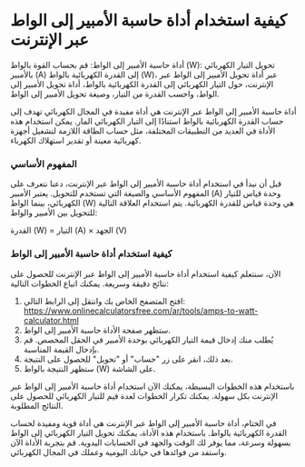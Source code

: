 كيفية استخدام أداة حاسبة الأمبير إلى الواط عبر الإنترنت
=======================================================

أداة حاسبة الأمبير إلى الواط: قم بحساب القوة بالواط (W): تحويل التيار الكهربائي بالأمبير (A) إلى القدرة الكهربائية بالواط (W)، عبر أداة تحويل الأمبير إلى الواط عبر الإنترنت، حول التيار الكهربائي إلى القدرة الكهربائية بالواط، أداة تحويل الأمبير إلى الواط، واحسب القدرة من التيار، وصيغة تحويل الأمبير إلى الواط.

أداة حاسبة الأمبير إلى الواط عبر الإنترنت هي أداة مفيدة في المجال الكهربائي تهدف إلى حساب القدرة الكهربائية بالواط استنادًا إلى التيار الكهربائي المار. يمكن استخدام هذه الأداة في العديد من التطبيقات المختلفة، مثل حساب الطاقة اللازمة لتشغيل أجهزة كهربائية معينة أو تقدير استهلاك الكهرباء.

### المفهوم الأساسي

قبل أن نبدأ في استخدام أداة حاسبة الأمبير إلى الواط عبر الإنترنت، دعنا نتعرف على المفهوم الأساسي والصيغة التي تستخدم للتحويل. يعتبر الأمبير (A) وحدة قياس للتيار الكهربائي، بينما الواط (W) هي وحدة قياس للقدرة الكهربائية. يتم استخدام العلاقة التالية للتحويل بين الأمبير والواط:

القدرة (W) = التيار (A) × الجهد (V)

### كيفية استخدام أداة حاسبة الأمبير إلى الواط

الآن، سنتعلم كيفية استخدام أداة حاسبة الأمبير إلى الواط عبر الإنترنت للحصول على نتائج دقيقة وسريعة. يمكنك اتباع الخطوات التالية:

1. افتح المتصفح الخاص بك وانتقل إلى الرابط التالي: <https://www.onlinecalculatorsfree.com/ar/tools/amps-to-watt-calculator.html>
2. ستظهر صفحة الأداة حاسبة الأمبير إلى الواط.
3. يُطلب منك إدخال قيمة التيار الكهربائي بوحدة الأمبير في الحقل المخصص. قم بإدخال القيمة المناسبة.
4. بعد ذلك، انقر على زر "حساب" أو "تحويل" للحصول على النتيجة.
5. ستظهر النتيجة بالواط (W) على الشاشة.

باستخدام هذه الخطوات البسيطة، يمكنك الآن استخدام أداة حاسبة الأمبير إلى الواط عبر الإنترنت بكل سهولة. يمكنك تكرار الخطوات لعدة قيم للتيار الكهربائي للحصول على النتائج المطلوبة.

في الختام، أداة حاسبة الأمبير إلى الواط عبر الإنترنت هي أداة قوية ومفيدة لحساب القدرة الكهربائية بالواط. باستخدام هذه الأداة، يمكنك تحويل التيار الكهربائي إلى الواط بسهولة وسرعة، مما يوفر لك الوقت والجهد في الحسابات اليدوية. قم بتجربة الأداة الآن واستفد من فوائدها في حياتك اليومية وعملك في المجال الكهربائي.